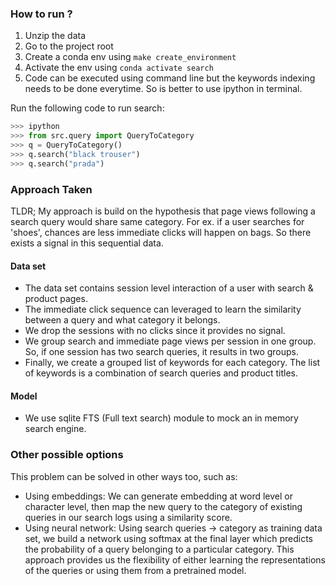 ### How to run ?

1. Unzip the data
2. Go to the project root
3. Create a conda env using `make create_environment`
4. Activate the env using `conda activate search`
5. Code can be executed using command line but the keywords indexing needs to be done everytime. So is better to use ipython in terminal.

Run the following code to run search:

```python
>>> ipython
>>> from src.query import QueryToCategory
>>> q = QueryToCategory()
>>> q.search("black trouser")
>>> q.search("prada")
```

### Approach Taken

TLDR; My approach is build on the hypothesis that page views following a search query would share same category. For ex. if a user searches for 'shoes', chances are less immediate clicks will happen on bags. So there exists a signal in this sequential data.

#### Data set

- The data set contains session level interaction of a user with search & product pages.
- The immediate click sequence can leveraged to learn the similarity between a query and what category it belongs.
- We drop the sessions with no clicks since it provides no signal.
- We group search and immediate page views per session in one group. So, if one session has two search queries, it results in two groups.
- Finally, we create a grouped list of keywords for each category. The list of keywords is a combination of search queries and product titles.

#### Model

- We use sqlite FTS (Full text search) module to mock an in memory search engine.

### Other possible options

This problem can be solved in other ways too, such as:

- Using embeddings: We can generate embedding at word level or character level, then map the new query to the category of existing queries in our search logs using a similarity score.
- Using neural network: Using search queries -> category as training data set, we build a network using softmax at the final layer which predicts the probability of a query belonging to a particular category. This approach provides us the flexibility of either learning the representations of the queries or using them from a pretrained model.
